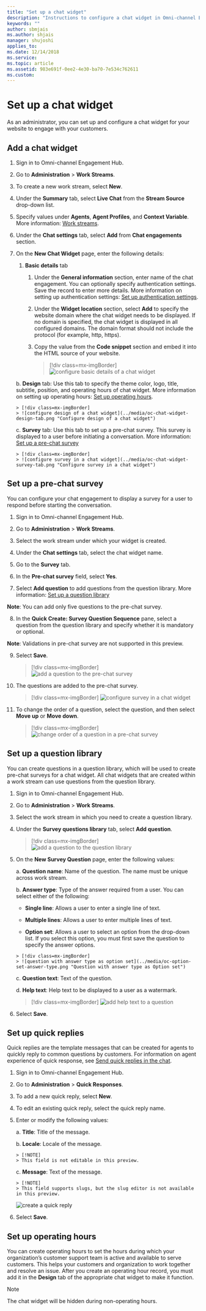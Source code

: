 ```yaml
---
title: "Set up a chat widget"
description: "Instructions to configure a chat widget in Omni-channel Engagement Hub."
keywords: ""
author: sbmjais
ms.author: shjais
manager: shujoshi
applies_to: 
ms.date: 12/14/2018
ms.service: 
ms.topic: article
ms.assetid: 983e691f-0ee2-4e30-ba70-7e534c762611
ms.custom: 
---
```

# Set up a chat widget

As an administrator, you can set up and configure a chat widget for your website to engage with your customers.

## Add a chat widget

1.  Sign in to Omni-channel Engagement Hub.

2.  Go to **Administration** &gt; **Work Streams**.

3.  To create a new work stream, select **New**.

4.  Under the **Summary** tab, select **Live Chat** from the **Stream Source** drop-down list.

5.  Specify values under **Agents**, **Agent Profiles**, and **Context Variable**. More information: [Work streams](work-streams.md).  

6.  Under the **Chat settings** tab, select **Add** from **Chat engagements** section.

7.  On the **New Chat Widget** page, enter the following details:

    1. **Basic details** tab

        1.  Under the **General information** section, enter name of the chat engagement. You can optionally specify authentication settings. Save the record to enter more details. More information on setting up authentication settings: [Set up authentication settings](#set-up-authentication-settings).

        2.  Under the **Widget location** section, select **Add** to specify the website domain where the chat widget needs to be displayed. If no domain is specified,  the chat widget is displayed in all configured domains. The domain format should not include the protocol (for example, http, https).

        3.  Copy the value from the **Code snippet** section and embed it into the HTML source of your website.

            > [!div class=mx-imgBorder]
            > ![configure basic details of a chat widget](../media/oc-chat-widget-basic-details-tab.png "Configure basic details of a chat widget")

    b. **Design** tab: Use this tab to specify the theme color, logo, title, subtitle, position, and operating hours of chat widget. More information on setting up operating hours: [Set up operating hours](#set-up-operating-hours).

        > [!div class=mx-imgBorder]
        > ![configure design of a chat widget](../media/oc-chat-widget-design-tab.png "Configure design of a chat widget")  
    c. **Survey** tab: Use this tab to set up a pre-chat survey. This survey is displayed to a user before initiating a conversation. More information: [Set up a pre-chat survey](#set-up-a-pre-chat-survey)

        > [!div class=mx-imgBorder]
        > ![configure survey in a chat widget](../media/oc-chat-widget-survey-tab.png "Configure survey in a chat widget")  
## Set up a pre-chat survey

You can configure your chat engagement to display a survey for a user to respond before starting the conversation.

1.  Sign in to Omni-channel Engagement Hub.

2.  Go to **Administration** &gt; **Work Streams**.

3.  Select the work stream under which your widget is created.

4.  Under the **Chat settings** tab, select the chat widget name.

5.  Go to the **Survey** tab.

6.  In the **Pre-chat survey** field, select **Yes**.

7.  Select **Add question** to add questions from the question library. More information: [Set up a question library](#set-up-a-question-library)  

 **Note**: You can add only five questions to the pre-chat survey.

8.  In the **Quick Create: Survey Question Sequence** pane, select a question from the question library and specify whether it is mandatory or optional.

 **Note**: Validations in pre-chat survey are not supported in this preview.

9.  Select **Save**.

    > [!div class=mx-imgBorder]
    > ![add a question to the pre-chat survey](../media/oc-add-chat-question.png "Add a question to the pre-chat survey")  

10. The questions are added to the pre-chat survey.

    > [!div class=mx-imgBorder]
    > ![configure survey in a chat widget](../media/oc-chat-widget-survey-tab.png "Configure survey in a chat widget")  

11. To change the order of a question, select the question, and then select **Move up** or **Move down**.

    > [!div class=mx-imgBorder]
    > ![change order of a question in a pre-chat survey](../media/oc-change-question-order.png "Change order of a question in a pre-chat survey")  

## Set up a question library

You can create questions in a question library, which will be used to create pre-chat surveys for a chat widget. All chat widgets that are created within a work stream can use questions from the question library.

1.  Sign in to Omni-channel Engagement Hub.

2.  Go to **Administration** &gt; **Work Streams**.

3.  Select the work stream in which you need to create a question library.

4.  Under the **Survey questions library** tab, select **Add question**.

    > [!div class=mx-imgBorder]
    > ![add a question to the question library](../media/oc-add-question.png "Add a question to the question library")  

5.  On the **New Survey Question** page, enter the following values:

    a. **Question name**: Name of the question. The name must be unique across work stream.

    b. **Answer type**: Type of the answer required from a user. You can select either of the following:

       - **Single line**: Allows a user to enter a single line of text.

       - **Multiple lines**: Allows a user to enter multiple lines of text.

       - **Option set**: Allows a user to select an option from the drop-down list. If you select this option, you must first save the question to specify the answer options.

        > [!div class=mx-imgBorder]
        > ![question with answer type as option set](../media/oc-option-set-answer-type.png "Question with answer type as Option set")  

    c. **Question text**: Text of the question.

    d. **Help text**: Help text to be displayed to a user as a watermark.

       > [!div class=mx-imgBorder]
       > ![add help text to a question](../media/oc-question-help-text.png "Add help text to a question")  

6.  Select **Save**.

## Set up quick replies

Quick replies are the template messages that can be created for agents to quickly reply to common questions by customers. For information on agent experience of quick response, see [Send quick replies in the chat](../agent/customer360-overview-existing-challenges.md#send-quick-replies-in-the-chat).  

1.  Sign in to Omni-channel Engagement Hub.

2.  Go to **Administration** &gt; **Quick Responses**.

3.  To add a new quick reply, select **New**.

4.  To edit an existing quick reply, select the quick reply name.

5.  Enter or modify the following values:

    a. **Title**: Title of the message.

    b. **Locale**: Locale of the message.

        > [!NOTE]
        > This field is not editable in this preview.

    c. **Message**: Text of the message.

        > [!NOTE]
        > This field supports slugs, but the slug editor is not available in this preview.

    ![create a quick reply](../media/oc-create-a-quick-reply.png "Create a quick reply")

6.  Select **Save**.

## Set up operating hours

You can create operating hours to set the hours during which your organization’s customer support team is active and available to serve customers. This helps your customers and organization to work together and resolve an issue. After you create an operating hour record, you must add it in the **Design** tab of the appropriate chat widget to make it function.

> [!NOTE]
> The chat widget will be hidden during non-operating hours.


